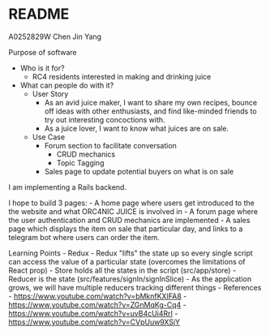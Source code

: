 # README

A0252829W
Chen Jin Yang

Purpose of software
- Who is it for?
    - RC4 residents interested in making and drinking juice
- What can people do with it?
    - User Story
        - As an avid juice maker, I want to share my own recipes, bounce off ideas with other enthusiasts, and find like-minded friends to try out interesting concoctions with. 
        - As a juice lover, I want to know what juices are on sale.
    - Use Case
        - Forum section to facilitate conversation 
            - CRUD mechanics
            - Topic Tagging
        - Sales page to update potential buyers on what is on sale 

I am implementing a Rails backend. 

I hope to build 3 pages:
    - A home page where users get introduced to the the website and what ORC4NIC JUICE is involved in
    - A forum page where the user authentication and CRUD mechanics are implemented
    - A sales page which displays the item on sale that particular day, and links to a telegram bot where users can order the item. 


Learning Points
    - Redux
        - Redux "lifts" the state up so every single script can access the value of a particular state (overcomes the limitations of React prop)
        - Store holds all the states in the script (src/app/store)
        - Reducer is the state (src/features/signIn/signInSlice)
            - As the application grows, we will have multiple reducers tracking different things
        - 
References
    - https://www.youtube.com/watch?v=bMknfKXIFA8
    - https://www.youtube.com/watch?v=ZGnMqKg-Cq4
    - https://www.youtube.com/watch?v=uvB4cUi4RrI
    - https://www.youtube.com/watch?v=CVpUuw9XSjY
    

